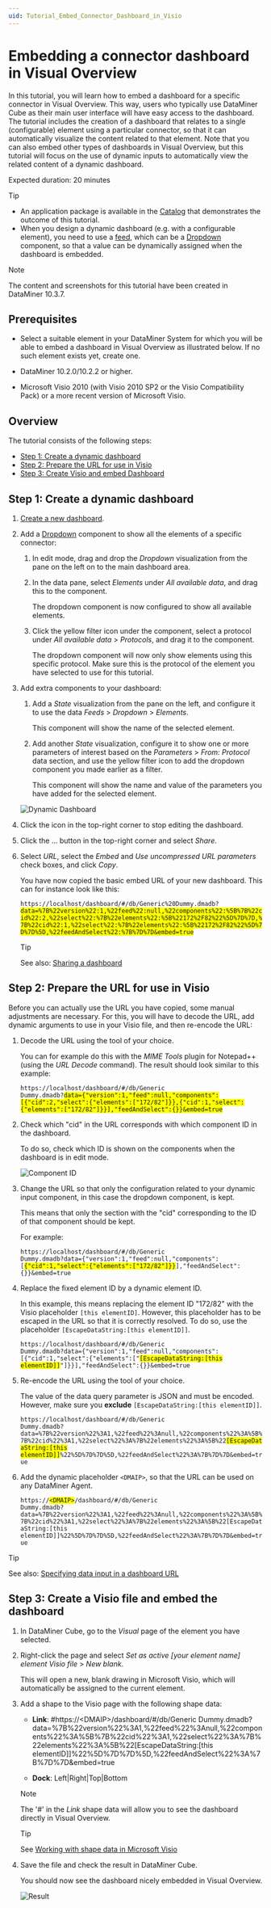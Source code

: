 ```yaml
---
uid: Tutorial_Embed_Connector_Dashboard_in_Visio
---
```


# Embedding a connector dashboard in Visual Overview

In this tutorial, you will learn how to embed a dashboard for a specific connector in Visual Overview. This way, users who typically use DataMiner Cube as their main user interface will have easy access to the dashboard. The tutorial includes the creation of a dashboard that relates to a single (configurable) element using a particular connector, so that it can automatically visualize the content related to that element. Note that you can also embed other types of dashboards in Visual Overview, but this tutorial will focus on the use of dynamic inputs to automatically view the related content of a dynamic dashboard.

Expected duration: 20 minutes

> [!TIP]
>
> - An application package is available in the [Catalog](https://catalog.dataminer.services/details/package/5182) that demonstrates the outcome of this tutorial.
> - When you design a dynamic dashboard (e.g. with a configurable element), you need to use a [feed](xref:Feeds), which can be a [Dropdown](xref:DashboardDropdown) component, so that a value can be dynamically assigned when the dashboard is embedded.

> [!NOTE]
> The content and screenshots for this tutorial have been created in DataMiner 10.3.7.

## Prerequisites

- Select a suitable element in your DataMiner System for which you will be able to embed a dashboard in Visual Overview as illustrated below. If no such element exists yet, create one.

- DataMiner 10.2.0/10.2.2 or higher.

- Microsoft Visio 2010 (with Visio 2010 SP2 or the Visio Compatibility Pack) or a more recent version of Microsoft Visio.

## Overview

The tutorial consists of the following steps:

- [Step 1: Create a dynamic dashboard](#step-1-create-a-dynamic-dashboard)
- [Step 2: Prepare the URL for use in Visio](#step-2-prepare-the-url-for-use-in-visio)
- [Step 3: Create Visio and embed Dashboard](#step-3-create-a-visio-file-and-embed-the-dashboard)

## Step 1: Create a dynamic dashboard

1. [Create a new dashboard](xref:Creating_a_completely_new_dashboard).

1. Add a [Dropdown](xref:DashboardDropdown) component to show all the elements of a specific connector:

   1. In edit mode, drag and drop the *Dropdown* visualization from the pane on the left on to the main dashboard area.

   1. In the data pane, select *Elements* under *All available data*, and drag this to the component.

      The dropdown component is now configured to show all available elements.

   1. Click the yellow filter icon under the component, select a protocol under *All available data* > *Protocols*, and drag it to the component.

      The dropdown component will now only show elements using this specific protocol. Make sure this is the protocol of the element you have selected to use for this tutorial.

1. Add extra components to your dashboard:

   1. Add a *State* visualization from the pane on the left, and configure it to use the data *Feeds* > *Dropdown* > *Elements*.

      This component will show the name of the selected element.

   1. Add another *State* visualization, configure it to show one or more parameters of interest based on the *Parameters* > *From: Protocol* data section, and use the yellow filter icon to add the dropdown component you made earlier as a filter.

      This component will show the name and value of the parameters you have added for the selected element.

   ![Dynamic Dashboard](~/user-guide/images/Dashboards_Tutorial_EmbedInVisio_CreateDashboard.png)

1. Click the icon in the top-right corner to stop editing the dashboard.

1. Click the ... button in the top-right corner and select *Share*.

1. Select *URL*, select the *Embed* and *Use uncompressed URL parameters* check boxes, and click *Copy*.

   You have now copied the basic embed URL of your new dashboard. This can for instance look like this:

   <code>https://localhost/dashboard/#/db/Generic%20Dummy.dmadb?<span style="background-color: #FFFF00">data=%7B%22version%22:1,%22feed%22:null,%22components%22:%5B%7B%22cid%22:2,%22select%22:%7B%22elements%22:%5B%22172%2F82%22%5D%7D%7D,%7B%22cid%22:1,%22select%22:%7B%22elements%22:%5B%22172%2F82%22%5D%7D%7D%5D,%22feedAndSelect%22:%7B%7D%7D&embed=true</span></code>

   > [!TIP]
   > See also: [Sharing a dashboard](xref:Sharing_a_dashboard#sharing-a-dashboard-url)

## Step 2: Prepare the URL for use in Visio

Before you can actually use the URL you have copied, some manual adjustments are necessary. For this, you will have to decode the URL, add dynamic arguments to use in your Visio file, and then re-encode the URL:

1. Decode the URL using the tool of your choice.

   You can for example do this with the *MIME Tools* plugin for Notepad++ (using the *URL Decode* command). The result should look similar to this example:

   <code>https://localhost/dashboard/#/db/Generic Dummy.dmadb?<span style="background-color: #FFFF00">data={"version":1,"feed":null,"components":[{"cid":2,"select":{"elements":["172/82"]}},{"cid":1,"select":{"elements":["172/82"]}}],"feedAndSelect":{}}&embed=true</span></code>

1. Check which "cid" in the URL corresponds with which component ID in the dashboard.

   To do so, check which ID is shown on the components when the dashboard is in edit mode.

   ![Component ID](~/user-guide/images/Dashboards_Tutorial_EmbedInVisio_CID.png)

1. Change the URL so that only the configuration related to your dynamic input component, in this case the dropdown component, is kept.

   This means that only the section with the "cid" corresponding to the ID of that component should be kept.

   For example:

   <code>https://localhost/dashboard/#/db/Generic Dummy.dmadb?data={"version":1,"feed":null,"components":[<span style="background-color: #FFFF00">{"cid":1,"select":{"elements":["172/82"]}}</span>],"feedAndSelect":{}}&embed=true</code>

1. Replace the fixed element ID by a dynamic element ID.

   In this example, this means replacing the element ID "172/82" with the Visio placeholder `[this elementID]`. However, this placeholder has to be escaped in the URL so that it is correctly resolved. To do so, use the placeholder `[EscapeDataString:[this elementID]]`.

   <code>https://localhost/dashboard/#/db/Generic Dummy.dmadb?data={"version":1,"feed":null,"components":[{"cid":1,"select":{"elements":["<span style="background-color: #FFFF00">[EscapeDataString:[this elementID]]</span>"]}}],"feedAndSelect":{}}&embed=true</code>

1. Re-encode the URL using the tool of your choice.

   The value of the data query parameter is JSON and must be encoded. However, make sure you **exclude** `[EscapeDataString:[this elementID]]`.

   <code>https://localhost/dashboard/#/db/Generic Dummy.dmadb?data=%7B%22version%22%3A1,%22feed%22%3Anull,%22components%22%3A%5B%7B%22cid%22%3A1,%22select%22%3A%7B%22elements%22%3A%5B%22<span style="background-color: #FFFF00">[EscapeDataString:[this elementID]]</span>%22%5D%7D%7D%5D,%22feedAndSelect%22%3A%7B%7D%7D&embed=true</code>

1. Add the dynamic placeholder `<DMAIP>`, so that the URL can be used on any DataMiner Agent.

    <code>https://<span style="background-color: #FFFF00">\<DMAIP\></span>/dashboard/#/db/Generic Dummy.dmadb?data=%7B%22version%22%3A1,%22feed%22%3Anull,%22components%22%3A%5B%7B%22cid%22%3A1,%22select%22%3A%7B%22elements%22%3A%5B%22[EscapeDataString:[this elementID]]%22%5D%7D%7D%5D,%22feedAndSelect%22%3A%7B%7D%7D&embed=true</code>

> [!TIP]
> See also: [Specifying data input in a dashboard URL](xref:Specifying_data_input_in_a_dashboard_URL)

## Step 3: Create a Visio file and embed the dashboard

1. In DataMiner Cube, go to the *Visual* page of the element you have selected.

1. Right-click the page and select *Set as active [your element name] element Visio file* > *New blank*.

   This will open a new, blank drawing in Microsoft Visio, which will automatically be assigned to the current element.

1. Add a shape to the Visio page with the following shape data:

   - **Link**: #https://\<DMAIP\>/dashboard/#/db/Generic Dummy.dmadb?data=%7B%22version%22%3A1,%22feed%22%3Anull,%22components%22%3A%5B%7B%22cid%22%3A1,%22select%22%3A%7B%22elements%22%3A%5B%22[EscapeDataString:[this elementID]]%22%5D%7D%7D%5D,%22feedAndSelect%22%3A%7B%7D%7D&embed=true

   - **Dock**: Left|Right|Top|Bottom

   > [!NOTE]
   > The '#' in the *Link* shape data will allow you to see the dashboard directly in Visual Overview.

   > [!TIP]
   > See [Working with shape data in Microsoft Visio](xref:Working_with_shape_data_in_Microsoft_Visio)

1. Save the file and check the result in DataMiner Cube.

   You should now see the dashboard nicely embedded in Visual Overview.

   ![Result](~/user-guide/images/Dashboards_Tutorial_EmbedInVisio_Result.png)
